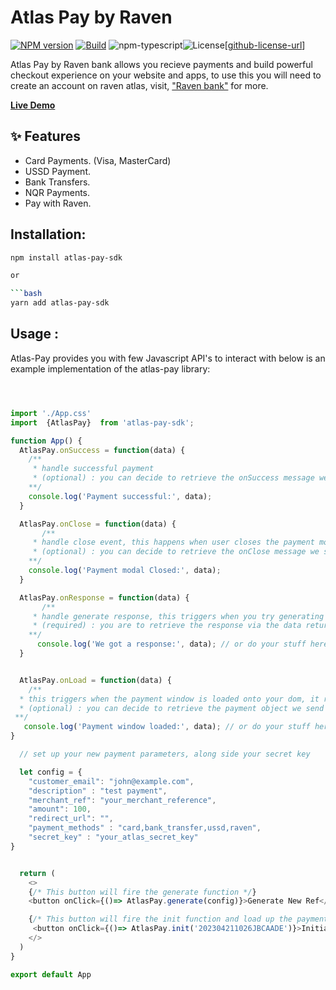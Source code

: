 # Atlas Pay by Raven

[![NPM version][npm-image]][npm-url]
[![Build][github-build]][github-build-url]
![npm-typescript]![License][github-license][[github-license-url]]

Atlas Pay by Raven bank allows you recieve payments and build powerful checkout experience on your website and apps, to use this you will need to create an account on raven atlas, visit, ["Raven bank"](https://getravenbank.com/raven-atlas) for more.

[**Live Demo**](https://getravenbank.com/)

## ✨ Features

- Card Payments. (Visa, MasterCard)
- USSD Payment.
- Bank Transfers.
- NQR Payments.
- Pay with Raven.

## Installation:

````bash
npm install atlas-pay-sdk

or

```bash
yarn add atlas-pay-sdk
````

## Usage :

Atlas-Pay provides you with few Javascript API's to interact with below is an example implementation of the atlas-pay library:

```js



import './App.css'
import  {AtlasPay}  from 'atlas-pay-sdk';

function App() {
  AtlasPay.onSuccess = function(data) {
    /**
     * handle successful payment
     * (optional) : you can decide to retrieve the onSuccess message we send via data
    **/
    console.log('Payment successful:', data);
  }

  AtlasPay.onClose = function(data) {
       /**
     * handle close event, this happens when user closes the payment modal
     * (optional) : you can decide to retrieve the onClose message we send via data
    **/
    console.log('Payment modal Closed:', data);
  }

  AtlasPay.onResponse = function(data) {
       /**
     * handle generate response, this triggers when you try generating a new ref via AtlasPay.generate(), you catch ther response here
     * (required) : you are to retrieve the response via the data returned
    **/
      console.log('We got a response:', data); // or do your stuff here
  }


  AtlasPay.onLoad = function(data) {
    /**
  * this triggers when the payment window is loaded onto your dom, it returns for you a payload containing the payment object.
  * (optional) : you can decide to retrieve the payment object we send via data
 **/
   console.log('Payment window loaded:', data); // or do your stuff here
}

  // set up your new payment parameters, along side your secret key

  let config = {
    "customer_email": "john@example.com",
    "description" : "test payment",
    "merchant_ref": "your_merchant_reference",
    "amount": 100,
    "redirect_url": "",
    "payment_methods" : "card,bank_transfer,ussd,raven",
    "secret_key" : "your_atlas_secret_key"
}


  return (
    <>
    {/* This button will fire the generate function */}
    <button onClick={()=> AtlasPay.generate(config)}>Generate New Ref</button>

    {/* This button will fire the init function and load up the payment window */}
     <button onClick={()=> AtlasPay.init('202304211026JBCAADE')}>Initialize Payment Window</button>
    </>
  )
}

export default App


```

[npm-url]: https://www.npmjs.com/package/raven-bank-ui
[npm-image]: https://img.shields.io/npm/v/my-react-typescript-package
[github-license]: https://img.shields.io/github/license/gapon2401/my-react-typescript-package
[github-license-url]: https://github.com/gapon2401/my-react-typescript-package/blob/master/LICENSE
[github-build]: https://github.com/gapon2401/my-react-typescript-package/actions/workflows/publish.yml/badge.svg
[github-build-url]: https://github.com/gapon2401/my-react-typescript-package/actions/workflows/publish.yml

[npm-typescript]: https://img.shields.io/npm/types/my-react-typescript-package
